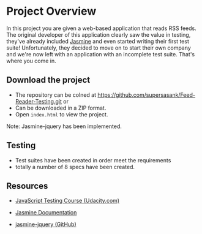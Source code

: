 # Project Overview

In this project you are given a web-based application that reads RSS feeds. The original developer of this application clearly saw the value in testing, they've already included [Jasmine](http://jasmine.github.io/) and even started writing their first test suite! Unfortunately, they decided to move on to start their own company and we're now left with an application with an incomplete test suite. That's where you come in.

## Download the project

* The repository can be colned at https://github.com/supersasank/Feed-Reader-Testing.git or
* Can be downloaded in a ZIP format.
* Open `index.html` to view the project.

Note: Jasmine-jquery has been implemented.

## Testing

* Test suites have been created in order meet the requirements 
* totally a number of 8 specs have been created.

## Resources

- [JavaScript Testing Course (Udacity.com)](https://www.udacity.com/course/javascript-testing--ud549) 

- [Jasmine Documentation](https://jasmine.github.io/2.1/introduction)

- [jasmine-jquery (GitHub)](https://github.com/velesin/jasmine-jquery)

